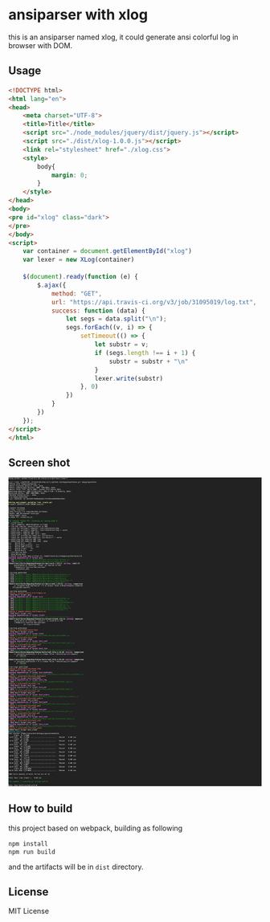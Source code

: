 # ansiparser with xlog

this is an ansiparser named xlog, it could generate ansi colorful log in browser with DOM.

## Usage

```html
<!DOCTYPE html>
<html lang="en">
<head>
    <meta charset="UTF-8">
    <title>Title</title>
    <script src="./node_modules/jquery/dist/jquery.js"></script>
    <script src="./dist/xlog-1.0.0.js"></script>
    <link rel="stylesheet" href="./xlog.css">
    <style>
        body{
            margin: 0;
        }
    </style>
</head>
<body>
<pre id="xlog" class="dark">
</pre>
</body>
<script>
    var container = document.getElementById("xlog")
    var lexer = new XLog(container)

    $(document).ready(function (e) {
        $.ajax({
            method: "GET",
            url: "https://api.travis-ci.org/v3/job/31095019/log.txt",
            success: function (data) {
                let segs = data.split("\n");
                segs.forEach((v, i) => {
                    setTimeout(() => {
                        let substr = v;
                        if (segs.length !== i + 1) {
                            substr = substr + "\n"
                        }
                        lexer.write(substr)
                    }, 0)
                })
            }
        })
    });
</script>
</html>
```

## Screen shot

![screenshot](./xlog_demo.png)

## How to build

this project based on webpack, building as following

```shell
npm install
npm run build
```

and the artifacts will be in `dist` directory.

## License

MIT License
